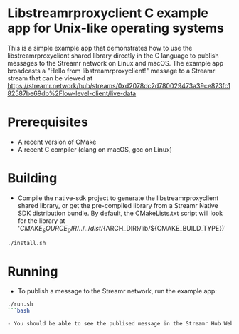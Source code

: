 # Libstreamrproxyclient C example app for Unix-like operating systems

This is a simple example app that demonstrates how to use the libstreamrproxyclient shared library directly in the C language to publish messages to the Streamr network on Linux and macOS. The example app broadcasts a "Hello from libstreamrproxyclient!" message to a Streamr stream that can be viewed at https://streamr.network/hub/streams/0xd2078dc2d780029473a39ce873fc182587be69db%2Flow-level-client/live-data 

# Prerequisites

- A recent version of CMake
- A recent C compiler (clang on macOS, gcc on Linux)

# Building

- Compile the native-sdk project to generate the libstreamrproxyclient shared library, or get the pre-compiled library from a Streamr Native SDK distribution bundle. By default, the CMakeLists.txt script will look for the library at '${CMAKE_SOURCE_DIR}/../../dist/${ARCH_DIR}/lib/${CMAKE_BUILD_TYPE})'

```bash
./install.sh
```

# Running

- To publish a message to the Streamr network, run the example app:

```bash
./run.sh
```bash

- You should be able to see the publised message in the Streamr Hub Web UI at https://streamr.network/hub/streams/0xd2078dc2d780029473a39ce873fc182587be69db%2Flow-level-client/live-data

